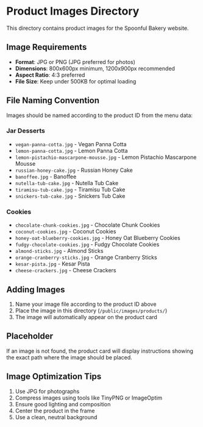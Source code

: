 # Product Images Directory

This directory contains product images for the Spoonful Bakery website.

## Image Requirements

- **Format**: JPG or PNG (JPG preferred for photos)
- **Dimensions**: 800x600px minimum, 1200x900px recommended
- **Aspect Ratio**: 4:3 preferred
- **File Size**: Keep under 500KB for optimal loading

## File Naming Convention

Images should be named according to the product ID from the menu data:

### Jar Desserts
- `vegan-panna-cotta.jpg` - Vegan Panna Cotta
- `lemon-panna-cotta.jpg` - Lemon Panna Cotta
- `lemon-pistachio-mascarpone-mousse.jpg` - Lemon Pistachio Mascarpone Mousse
- `russian-honey-cake.jpg` - Russian Honey Cake
- `banoffee.jpg` - Banoffee
- `nutella-tub-cake.jpg` - Nutella Tub Cake
- `tiramisu-tub-cake.jpg` - Tiramisu Tub Cake
- `snickers-tub-cake.jpg` - Snickers Tub Cake

### Cookies
- `chocolate-chunk-cookies.jpg` - Chocolate Chunk Cookies
- `coconut-cookies.jpg` - Coconut Cookies
- `honey-oat-blueberry-cookies.jpg` - Honey Oat Blueberry Cookies
- `fudgy-chocolate-cookies.jpg` - Fudgy Chocolate Cookies
- `almond-sticks.jpg` - Almond Sticks
- `orange-cranberry-sticks.jpg` - Orange Cranberry Sticks
- `kesar-pista.jpg` - Kesar Pista
- `cheese-crackers.jpg` - Cheese Crackers

## Adding Images

1. Name your image file according to the product ID above
2. Place the image in this directory (`/public/images/products/`)
3. The image will automatically appear on the product card

## Placeholder

If an image is not found, the product card will display instructions showing the exact path where the image should be placed.

## Image Optimization Tips

1. Use JPG for photographs
2. Compress images using tools like TinyPNG or ImageOptim
3. Ensure good lighting and composition
4. Center the product in the frame
5. Use a clean, neutral background